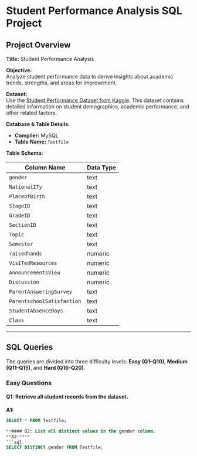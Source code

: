 # Student Performance Analysis SQL Project

## Project Overview

**Title:** Student Performance Analysis

**Objective:**  
Analyze student performance data to derive insights about academic trends, strengths, and areas for improvement.

**Dataset:**  
Use the [Student Performance Dataset from Kaggle](https://www.kaggle.com/datasets). This dataset contains detailed information on student demographics, academic performance, and other related factors.

**Database & Table Details:**

- **Compiler:** MySQL
- **Table Name:** `Testfile`

**Table Schema:**

| Column Name                | Data Type |
|----------------------------|-----------|
| `gender`                   | text      |
| `NationalITy`              | text      |
| `PlaceofBirth`             | text      |
| `StageID`                  | text      |
| `GradeID`                  | text      |
| `SectionID`                | text      |
| `Topic`                    | text      |
| `Semester`                 | text      |
| `raisedhands`              | numeric   |
| `VisITedResources`         | numeric   |
| `AnnouncementsView`        | numeric   |
| `Discussion`               | numeric   |
| `ParentAnsweringSurvey`    | text      |
| `ParentschoolSatisfaction` | text      |
| `StudentAbsenceDays`       | text      |
| `Class`                    | text      |

---

## SQL Queries

The queries are divided into three difficulty levels: **Easy (Q1–Q10)**, **Medium (Q11–Q15)**, and **Hard (Q16–Q20)**.

### Easy Questions

#### Q1: Retrieve all student records from the dataset.
**A1:**
```sql
SELECT * FROM Testfile;

**#### Q2: List all distinct values in the gender column.
**A2:****
```sql
SELECT DISTINCT gender FROM Testfile;
